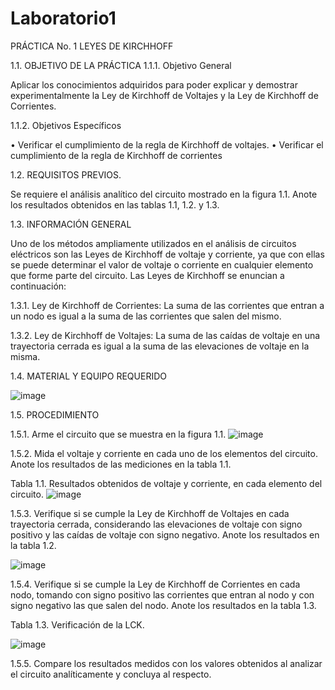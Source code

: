 # Laboratorio1

PRÁCTICA No. 1	LEYES DE KIRCHHOFF

1.1.	OBJETIVO DE LA PRÁCTICA	
1.1.1.	Objetivo General

Aplicar los conocimientos adquiridos para poder explicar y demostrar experimentalmente la Ley de Kirchhoff de Voltajes y la Ley de Kirchhoff de Corrientes.

1.1.2.	Objetivos Específicos

•	Verificar el cumplimiento de la regla de Kirchhoff de voltajes. 
•	Verificar el cumplimiento de la regla de Kirchhoff de corrientes

1.2.	REQUISITOS PREVIOS.

Se requiere el análisis analítico del circuito mostrado en la figura 1.1. Anote los resultados obtenidos en las tablas 1.1, 1.2. y 1.3.


1.3.	INFORMACIÓN GENERAL

Uno de los métodos ampliamente utilizados en el análisis de circuitos eléctricos son las Leyes de Kirchhoff de voltaje y corriente, ya que con ellas se puede determinar el valor de voltaje o corriente en cualquier elemento que forme parte del circuito. Las Leyes de Kirchhoff se enuncian a continuación:

1.3.1.	Ley de Kirchhoff de Corrientes: La suma de las corrientes que entran a un nodo es igual a la suma de las corrientes que salen del mismo.

1.3.2.	Ley de Kirchhoff de Voltajes: La suma de las caídas de voltaje en una trayectoria cerrada es igual a la suma de las elevaciones de voltaje en la misma.


1.4.	MATERIAL Y EQUIPO REQUERIDO

![image](https://user-images.githubusercontent.com/93415377/141506608-6975ac19-6c8a-46c4-a03c-7a6d03f8a402.png)

1.5.	PROCEDIMIENTO

1.5.1.	Arme el circuito que se muestra en la figura 1.1.
![image](https://user-images.githubusercontent.com/93415377/141506673-9f3a57a1-d623-4e35-918d-3bd0875abdcb.png)

1.5.2.	Mida el voltaje y corriente en cada uno de los elementos del circuito. Anote los resultados de las mediciones en la tabla 1.1.


Tabla 1.1. Resultados obtenidos de voltaje y corriente, en cada elemento del circuito.
![image](https://user-images.githubusercontent.com/93415377/141506815-0033b28b-ffc0-42fc-93a4-38990db7c22a.png)


1.5.3.	Verifique si se cumple la Ley de Kirchhoff de Voltajes en cada trayectoria cerrada, considerando las elevaciones de voltaje con signo positivo y las caídas de voltaje con signo negativo. Anote los resultados en la tabla 1.2.

![image](https://user-images.githubusercontent.com/93415377/141506904-a1dcebf8-bbc1-43fb-b0f2-09c713d8210c.png)


1.5.4.	Verifique si se cumple la Ley de Kirchhoff de Corrientes en cada nodo, tomando con signo positivo las corrientes que entran al nodo y con signo negativo las que salen del nodo. Anote los resultados en la tabla 1.3.

Tabla 1.3. Verificación de la LCK.

![image](https://user-images.githubusercontent.com/93415377/141506977-91130b9b-33ae-4c20-ab97-eaf7e2544aef.png)


1.5.5.	Compare los resultados medidos con los valores obtenidos al analizar el circuito analíticamente y concluya al respecto. 


